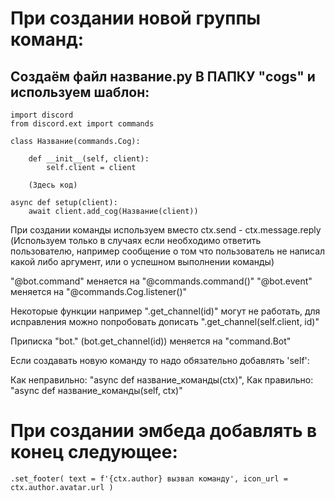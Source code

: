 # При создании новой группы команд:
## Создаём файл название.py В ПАПКУ "cogs" и используем шаблон:


```
import discord
from discord.ext import commands

class Название(commands.Cog):

    def __init__(self, client):
        self.client = client
    
    (Здесь код)

async def setup(client):
    await client.add_cog(Название(client))
```

При создании команды используем вместо ctx.send - ctx.message.reply (Используем только в случаях если необходимо ответить пользователю, например сообщение о том что пользователь не написал какой либо аргумент, или о успешном выполнении команды)

"@bot.command" меняется на "@commands.command()"
"@bot.event" меняется на "@commands.Cog.listener()"

Некоторые функции например ".get_channel(id)" могут не работать,
для исправления можно попробовать дописать ".get_channel(self.client, id)"

Приписка "bot." (bot.get_channel(id)) меняется на "command.Bot"

Если создавать новую команду то надо обязательно добавлять 'self':

Как неправильно: "async def название_команды(ctx)",
Как правильно: "async def название_команды(self, ctx)"

# При создании эмбеда добавлять в конец следующее:
`.set_footer(
            text = f'{ctx.author} вызвал команду',
            icon_url = ctx.author.avatar.url
        )`
